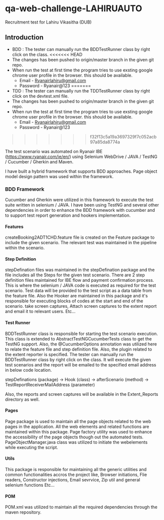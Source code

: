 # qa-web-challenge-LAHIRUAUTO
Recruitment test for Lahiru Vikasitha (DUB)

## Introduction

- BDD : The tester can manually run the BDDTestRunner class by right click on the class.
<<<<<<< HEAD
- The changes  has been pushed to origin/master branch in the given git repo.
- When run the test at first time the program tries to use exsting google chrome user profile in the browser. this should be available.
    - Email - Ryanairlahiru@gmail.com
    - Password - Ryanair@123
=======
- TDD : The tester can manually run the TDDTestRunner class by right click on the devtest.xml file.
- The changes  has been pushed to origin/master branch in the given git repo. 
- When run the test at first time the program tries to use exsting google chrome user profile in the browser. this should be available. 
  - Email - Ryanairlahiru@gmail.com
  - Password - Ryanair@123
>>>>>>> f32f13c5a19a3697329f7c052acb97a85da8774a

The test scenario was automated on Ryanair IBE (https://www.ryanair.com/ie/en/) using Selenium WebDrive / JAVA / TestNG / Cucumber / Gherkin and Maven.

I have built a hybrid framework that supports BDD approaches. Page object model design pattern was used within the framework.


### BDD Framework

Cucumber and Gherkin were utilized in this framework to execute the test suite written in selenium / JAVA. I have been using TestNG and several other dependencies in order to enhance the BDD framework with cucumber and to support test report generation and hookers implementation.

#### Features

createBooking2ADT1CHD.feature file is created on the Feature package to include the given scenario. The relevant test was maintained in the pipeline within the scenario.

#### Step Definition

stepDefination files was maintained in the stepDefination package and the file includes all the Steps for the given test scenario. There are 2 step definition files maintained for IBE flow and payment confirmation process. This is where the selenium / JAVA code is executed as required for the test scenario. Test data will be provided to the test script as a data table from the feature file.
Also the Hooker are maintained in this package and it's responsible for executing blocks of codes at the start and end of the scenario. take screen captures, Attach screen captures to the extent report and email it to relevant users. Etc…

#### Test Runner

BDDTestRunner class is responsible for starting the test scenario execution. This class is extended to AbstractTestNGCucumberTests class to get the TestNG support. Also, the @CucumberOptions annotation was utilized here to relate the feature file and step definition file. Also, the plugin related to the extent reporter is specified.
The tester can manually run the BDDTestRunner class by right click on the class. It will execute the given test scenarios and the report will be emailed to the specified email address in below code location.

stepDefinations (package)  → Hook (class) → afterScenario (method) → TestReportReceiverMailAddress (parameter)

Also, the reports and screen captures will be available in the Extent_Reports directory as well.

#### Pages

Page package is used to maintain all the page objects related to the web pages in the application. All the web elements and related functions are maintained within this package. Page factory utility was used to enhance the accessibility of the page objects though out the automated tests. PageObjectManager.java class was utilized to initiate the webelements while executing the script.

#### Utils

This package is responsible for maintaining all the generic utilities and common functionalities accros the project like, Browser initiations, Flie readers, Constructor injections, Email sevrvice, Zip util and general selenium functions Etc...

#### POM

POM.xml was utilized to maintain all the required dependencies through the maven repository. 

